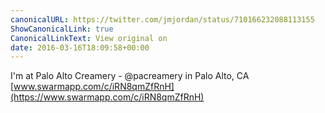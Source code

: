 ```yaml
---
canonicalURL: https://twitter.com/jmjordan/status/710166232088113155
ShowCanonicalLink: true
CanonicalLinkText: View original on
date: 2016-03-16T18:09:58+00:00
---
```

I'm at Palo Alto Creamery - @pacreamery in Palo Alto, CA [www.swarmapp.com/c/iRN8qmZfRnH](https://www.swarmapp.com/c/iRN8qmZfRnH)